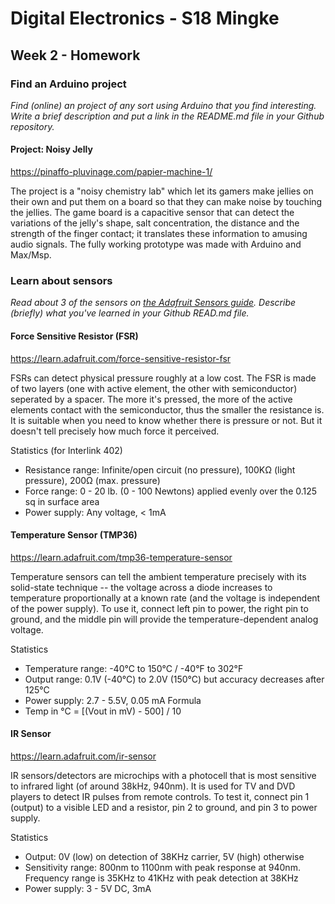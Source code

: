 # Digital Electronics - S18 Mingke

## Week 2 - Homework
### Find an Arduino project
*Find (online) an project of any sort using Arduino that you find interesting. Write a brief description and put a link in the README.md file in your Github repository.*

#### Project: Noisy Jelly
https://pinaffo-pluvinage.com/papier-machine-1/

The project is a "noisy chemistry lab" which let its gamers make jellies on their own and put them on a board so that they can make noise by touching the jellies. The game board is a capacitive sensor that can detect the variations of the jelly's shape, salt concentration, the distance and the strength of the finger contact; it translates these information to amusing audio signals. The fully working prototype was made with Arduino and Max/Msp.


### Learn about sensors
*Read about 3 of the sensors on [the Adafruit Sensors guide](http://www.ladyada.net/learn/sensors/). Describe (briefly) what you've learned in your Github READ.md file.*

#### Force Sensitive Resistor (FSR)
https://learn.adafruit.com/force-sensitive-resistor-fsr

FSRs can detect physical pressure roughly at a low cost. The FSR is made of two layers (one with active element, the other with semiconductor) seperated by a spacer. The more it's pressed, the more of the active elements contact with the semiconductor, thus the smaller the resistance is. It is suitable when you need to know whether there is pressure or not. But it doesn't tell precisely how much force it perceived.

Statistics (for Interlink 402)
- Resistance range: Infinite/open circuit (no pressure), 100KΩ (light pressure), 200Ω (max. pressure)
- Force range: 0 - 20 lb. (0 - 100 Newtons) applied evenly over the 0.125 sq in surface area
- Power supply: Any voltage, < 1mA 

#### Temperature Sensor (TMP36)
https://learn.adafruit.com/tmp36-temperature-sensor

Temperature sensors can tell the ambient temperature precisely with its solid-state technique --  the voltage across a diode increases to temperature proportionally at a known rate (and the voltage is independent of the power supply). To use it, connect left pin to power, the right pin to ground, and the middle pin will provide the temperature-dependent analog voltage.

Statistics
- Temperature range: -40°C to 150°C / -40°F to 302°F
- Output range: 0.1V (-40°C) to 2.0V (150°C) but accuracy decreases after 125°C
- Power supply: 2.7 - 5.5V, 0.05 mA
Formula
- Temp in °C = [(Vout in mV) - 500] / 10

#### IR Sensor
https://learn.adafruit.com/ir-sensor

IR sensors/detectors are microchips with a photocell that is most sensitive to infrared light (of around 38kHz, 940nm). It is used for TV and DVD players to detect IR pulses from remote controls.
To test it, connect pin 1 (output) to a visible LED and a resistor, pin 2 to ground, and pin 3 to power supply.

Statistics
- Output: 0V (low) on detection of 38KHz carrier, 5V (high) otherwise
- Sensitivity range: 800nm to 1100nm with peak response at 940nm. Frequency range is 35KHz to 41KHz with peak detection at 38KHz
- Power supply: 3 - 5V DC, 3mA

